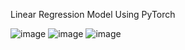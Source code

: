 Linear Regression Model Using PyTorch 


![image](https://github.com/user-attachments/assets/a1197f3f-310a-4c04-ad9f-5678d9c3293b)
![image](https://github.com/user-attachments/assets/491a5860-4e9a-451d-a671-005339bd4a49)
![image](https://github.com/user-attachments/assets/44fa4d84-88b7-4131-a7e7-972c29bcbb71)
